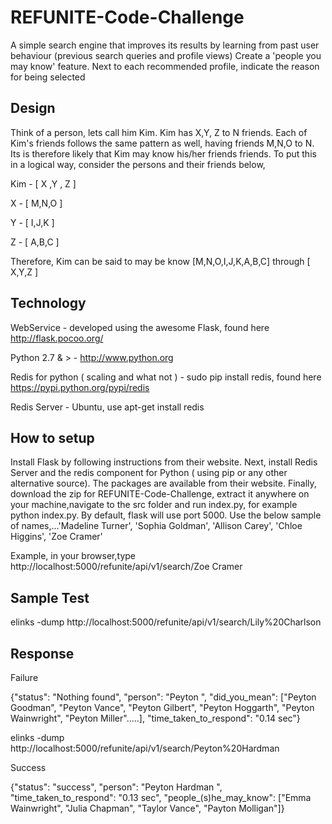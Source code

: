 # REFUNITE-Code-Challenge
A simple search engine that improves its results by learning from past user behaviour (previous search queries and profile views)
Create a 'people you may know' feature. Next to each recommended profile, indicate the reason for being selected

Design
--------
Think of a person, lets call him Kim. Kim has X,Y, Z to N friends. Each of Kim's friends follows the same pattern as well, having friends M,N,O to N. Its is therefore likely that Kim may know his/her friends friends. To put this in a logical way, consider the persons and their friends below,

Kim - [ X ,Y , Z ]

X - [ M,N,O ]

Y - [ I,J,K ]

Z - [ A,B,C ]

Therefore, Kim can be said to may be know [M,N,O,I,J,K,A,B,C] through [ X,Y,Z ]


Technology
----------
WebService - developed using the awesome Flask, found here http://flask.pocoo.org/

Python 2.7 & > - http://www.python.org 

Redis for python ( scaling and what not ) - sudo pip install redis, found here https://pypi.python.org/pypi/redis

Redis Server - Ubuntu, use apt-get install redis

How to setup
------------
Install Flask by following instructions from their website. Next, install Redis Server and the redis component for Python ( using pip or any other alternative source). The packages are available from their website. Finally, download the zip for REFUNITE-Code-Challenge, extract it anywhere on your machine,navigate to the src folder and run index.py, for example python index.py. By default, flask will use port 5000. Use the below sample of names,...'Madeline Turner', 'Sophia Goldman', 'Allison Carey', 'Chloe Higgins', 'Zoe Cramer'

Example, in your browser,type http://localhost:5000/refunite/api/v1/search/Zoe Cramer

Sample Test
------------
elinks -dump http://localhost:5000/refunite/api/v1/search/Lily%20Charlson

Response
----------
Failure

{"status": "Nothing found", "person": "Peyton ", "did_you_mean": ["Peyton Goodman", "Peyton Vance", "Peyton Gilbert", "Peyton Hoggarth", "Peyton Wainwright", "Peyton Miller".....], "time_taken_to_respond": "0.14 sec"}


elinks -dump http://localhost:5000/refunite/api/v1/search/Peyton%20Hardman

Success

{"status": "success", "person": "Peyton Hardman ", "time_taken_to_respond": "0.13 sec", "people_(s)he_may_know": ["Emma Wainwright", "Julia Chapman", "Taylor Vance", "Payton Molligan"]}

